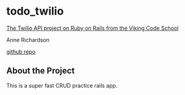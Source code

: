 # todo_twilio

[The Twilio API project on Ruby on Rails from the Viking Code School](http://www.vikingcodeschool.com)

Anne Richardson

[github repo](https://github.com/lortza/project_todo_twilio)

## About the Project

This is a super fast CRUD practice rails app.